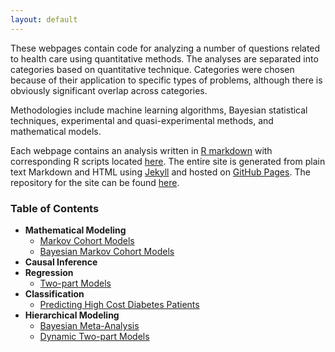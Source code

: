 ```yaml
---
layout: default
---
```


These webpages contain code for analyzing a number of questions related to health care using quantitative methods. The analyses are separated into categories based on quantitative technique. Categories were chosen because of their application to specific types of problems, although there is obviously significant overlap across categories. 

Methodologies include machine learning algorithms, Bayesian statistical techniques, experimental and quasi-experimental methods, and mathematical models. 

Each webpage contains an analysis written in [R markdown](http://rmarkdown.rstudio.com/) with corresponding R scripts located [here](https://github.com/dincerti/dincerti.github.io/tree/master/r). The entire site is generated from plain text Markdown and HTML using [Jekyll](https://jekyllrb.com/) and hosted on [GitHub Pages](https://pages.github.com/). The repository for the site can be found [here](https://github.com/dincerti/dincerti.github.io). 
 
### Table of Contents
* **Mathematical Modeling**
  + [Markov Cohort Models](markov_cohort.html)
  + [Bayesian Markov Cohort Models](bayesian_markov_cohort.html)
* **Causal Inference**
* **Regression**
  + [Two-part Models](twopart.html)
* **Classification**
  + [Predicting High Cost Diabetes Patients](diabetes_highcost.html)
* **Hierarchical Modeling**
  + [Bayesian Meta-Analysis](bayesian_meta_analysis.html)  
  + [Dynamic Two-part Models](dynamic_twopart.html)    
    